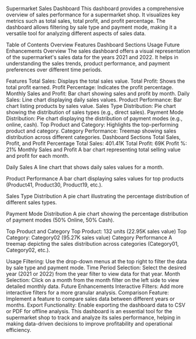 Supermarket Sales Dashboard
This dashboard provides a comprehensive overview of sales performance for a supermarket shop. It visualizes key metrics such as total sales, total profit, and profit percentage. The dashboard allows filtering by sale type and payment mode, making it a versatile tool for analyzing different aspects of sales data.

Table of Contents
Overview
Features
Dashboard Sections
Usage
Future Enhancements
Overview
The sales dashboard offers a visual representation of the supermarket's sales data for the years 2021 and 2022. It helps in understanding the sales trends, product performance, and payment preferences over different time periods.

Features
Total Sales: Displays the total sales value.
Total Profit: Shows the total profit earned.
Profit Percentage: Indicates the profit percentage.
Monthly Sales and Profit: Bar chart showing sales and profit by month.
Daily Sales: Line chart displaying daily sales values.
Product Performance: Bar chart listing products by sales value.
Sales Type Distribution: Pie chart showing the distribution of sales types (e.g., direct sales).
Payment Mode Distribution: Pie chart displaying the distribution of payment modes (e.g., online, cash).
Top Product and Category: Highlights the top-performing product and category.
Category Performance: Treemap showing sales distribution across different categories.
Dashboard Sections
Total Sales, Profit, and Profit Percentage
Total Sales: 401.41K
Total Profit: 69K
Profit %: 21%
Monthly Sales and Profit
A bar chart representing total selling value and profit for each month.

Daily Sales
A line chart that shows daily sales values for a month.

Product Performance
A bar chart displaying sales values for top products (Product41, Product30, Product19, etc.).

Sales Type Distribution
A pie chart illustrating the percentage distribution of different sales types.

Payment Mode Distribution
A pie chart showing the percentage distribution of payment modes (50% Online, 50% Cash).

Top Product and Category
Top Product: 132 units (22.95K sales value)
Top Category: Category02 (95.27K sales value)
Category Performance
A treemap depicting the sales distribution across categories (Category01, Category02, etc.).

Usage
Filtering: Use the drop-down menus at the top right to filter the data by sale type and payment mode.
Time Period Selection: Select the desired year (2021 or 2022) from the year filter to view data for that year.
Month Selection: Click on a month from the month filter on the left side to view detailed monthly data.
Future Enhancements
Interactive Filters: Add more interactive filters for a more granular analysis.
Comparison Feature: Implement a feature to compare sales data between different years or months.
Export Functionality: Enable exporting the dashboard data to CSV or PDF for offline analysis.
This dashboard is an essential tool for the supermarket shop to track and analyze its sales performance, helping in making data-driven decisions to improve profitability and operational efficiency.
